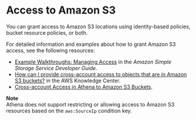 # Access to Amazon S3<a name="s3-permissions"></a>

You can grant access to Amazon S3 locations using identity\-based policies, bucket resource policies, or both\. 

For detailed information and examples about how to grant Amazon S3 access, see the following resources:
+ [Example Walkthroughs: Managing Access](https://docs.aws.amazon.com/AmazonS3/latest/dev/example-walkthroughs-managing-access.html) in the *Amazon Simple Storage Service Developer Guide*\.
+ [How can I provide cross\-account access to objects that are in Amazon S3 buckets?](http://aws.amazon.com/premiumsupport/knowledge-center/cross-account-access-s3/) in the AWS Knowledge Center\.
+ [Cross\-account Access in Athena to Amazon S3 Buckets](cross-account-permissions.md)\.

**Note**  
Athena does not support restricting or allowing access to Amazon S3 resources based on the `aws:SourceIp` condition key\. 